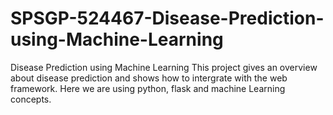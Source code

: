 # SPSGP-524467-Disease-Prediction-using-Machine-Learning
Disease Prediction using Machine Learning
This project gives an overview about disease prediction and shows how to intergrate with the web framework.
Here we are using python, flask and machine Learning concepts.
